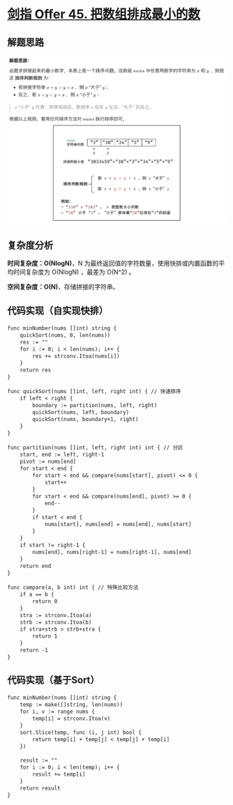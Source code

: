 # [剑指 Offer 45. 把数组排成最小的数](https://leetcode-cn.com/problems/ba-shu-zu-pai-cheng-zui-xiao-de-shu-lcof/)

## 解题思路

![4BC0E6A4-EA43-4AA4-B45B-C8AC9998F80A](images/4BC0E6A4-EA43-4AA4-B45B-C8AC9998F80A.png)

## 复杂度分析

**时间复杂度：O(NlogN)**，N 为最终返回值的字符数量，使用快排或内置函数的平均时间复杂度为 O(NlogN) ，最差为 O(N^2) 。

**空间复杂度：O(N)**，存储拼接的字符串。

## 代码实现（自实现快排）

```golang
func minNumber(nums []int) string {
	quickSort(nums, 0, len(nums))
	res := ""
	for i := 0; i < len(nums); i++ {
		res += strconv.Itoa(nums[i])
	}
	return res
}

func quickSort(nums []int, left, right int) { // 快速排序
	if left < right {
		boundary := partition(nums, left, right)
		quickSort(nums, left, boundary)
		quickSort(nums, boundary+1, right)
	}
}

func partition(nums []int, left, right int) int { // 分区
	start, end := left, right-1
	pivot := nums[end]
	for start < end {
		for start < end && compare(nums[start], pivot) <= 0 {
			start++
		}
		for start < end && compare(nums[end], pivot) >= 0 {
			end--
		}
		if start < end {
			nums[start], nums[end] = nums[end], nums[start]
		}
	}
	if start != right-1 {
		nums[end], nums[right-1] = nums[right-1], nums[end]
	}
	return end
}

func compare(a, b int) int { // 特殊比较方法
	if a == b {
		return 0
	}
	stra := strconv.Itoa(a)
	strb := strconv.Itoa(b)
	if stra+strb > strb+stra {
		return 1
	}
	return -1
}
```

## 代码实现（基于Sort）

```golang
func minNumber(nums []int) string {
    temp := make([]string, len(nums))
	for i, v := range nums {
		temp[i] = strconv.Itoa(v)
	}
	sort.Slice(temp, func (i, j int) bool {
		return temp[i] + temp[j] < temp[j] + temp[i]
	})
    
	result := ""
	for i := 0; i < len(temp); i++ {
		result += temp[i]
	}
	return result
}
```

